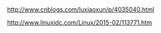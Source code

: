 # 
http://www.cnblogs.com/luxiaoxun/p/4035040.html

http://www.linuxidc.com/Linux/2015-02/113771.htm

